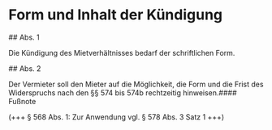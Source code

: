 # Form und Inhalt der Kündigung



\#\# Abs. 1

 Die Kündigung des Mietverhältnisses bedarf der schriftlichen Form.

\#\# Abs. 2

 Der Vermieter soll den Mieter auf die Möglichkeit, die Form und die Frist des Widerspruchs nach den §§ 574 bis 574b rechtzeitig hinweisen.#### Fußnote

(\+\+\+ § 568 Abs. 1: Zur Anwendung vgl. § 578 Abs. 3 Satz 1 \+\+\+) 

